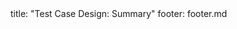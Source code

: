 <frontmatter>
title: "Test Case Design: Summary"
footer: footer.md
</frontmatter>

<include src="container-inPage-asFlat.md" boilerplate />